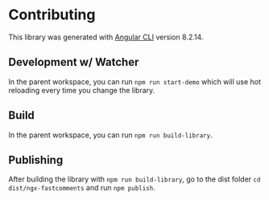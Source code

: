 # Contributing

This library was generated with [Angular CLI](https://github.com/angular/angular-cli) version 8.2.14.

## Development w/ Watcher

In the parent workspace, you can run `npm run start-demo` which will use hot reloading every time you change the library.

## Build

In the parent workspace, you can run `npm run build-library`.

## Publishing

After building the library with `npm run build-library`, go to the dist folder `cd dist/ngx-fastcomments` and run `npm publish`.
